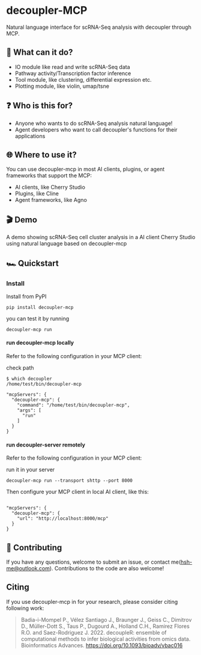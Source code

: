 # decoupler-MCP

Natural language interface for scRNA-Seq analysis with decoupler through MCP.

## 🪩 What can it do?

- IO module like read and write scRNA-Seq data
- Pathway activity/Transcription factor  inference
- Tool module, like clustering, differential expression etc.
- Plotting module, like violin, umap/tsne

## ❓ Who is this for?

- Anyone who wants to do scRNA-Seq analysis natural language!
- Agent developers who want to call decoupler's functions for their applications

## 🌐 Where to use it?

You can use decoupler-mcp in most AI clients, plugins, or agent frameworks that support the MCP:

- AI clients, like Cherry Studio
- Plugins, like Cline
- Agent frameworks, like Agno 

## 🎬 Demo

A demo showing scRNA-Seq cell cluster analysis in a AI client Cherry Studio using natural language based on decoupler-mcp


## 🏎️ Quickstart

### Install

Install from PyPI
```
pip install decoupler-mcp
```
you can test it by running
```
decoupler-mcp run
```



#### run decoupler-mcp locally
Refer to the following configuration in your MCP client:

check path
```
$ which decoupler 
/home/test/bin/decoupler-mcp
```

```
"mcpServers": {
  "decoupler-mcp": {
    "command": "/home/test/bin/decoupler-mcp",
    "args": [
      "run"
    ]
  }
}
```

#### run decoupler-server remotely
Refer to the following configuration in your MCP client:

run it in your server
```
decoupler-mcp run --transport shttp --port 8000
```

Then configure your MCP client in local AI client, like this:
```

"mcpServers": {
  "decoupler-mcp": {
    "url": "http://localhost:8000/mcp"
  }
}
```

## 🤝 Contributing

If you have any questions, welcome to submit an issue, or contact me(hsh-me@outlook.com). Contributions to the code are also welcome!

## Citing

If you use decoupler-mcp in for your research, please consider citing  following work: 
> Badia-i-Mompel P., Vélez Santiago J., Braunger J., Geiss C., Dimitrov D., Müller-Dott S., Taus P., Dugourd A., Holland C.H., Ramirez Flores R.O. and Saez-Rodriguez J. 2022. decoupleR: ensemble of computational methods to infer biological activities from omics data. Bioinformatics Advances. https://doi.org/10.1093/bioadv/vbac016

